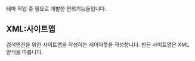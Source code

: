 ---
---
테마 작업 중 필요로 개발한 편의기능들입니다.

## XML:사이트맵
검색엔진을 위한 사이트맵을 작성하는 레이아웃을 작성합니다. 만든 사이트맵은 XML 양식을 따릅니다.
